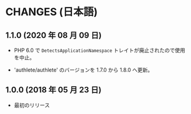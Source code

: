 CHANGES (日本語)
================

1.1.0 (2020 年 08 月 09 日)
---------------------------

- PHP 6.0 で `DetectsApplicationNamespace` トレイトが廃止されたので使用を中止。

- 'authlete/authlete' のバージョンを 1.7.0 から 1.8.0 へ更新。

1.0.0 (2018 年 05 月 23 日)
---------------------------

- 最初のリリース
